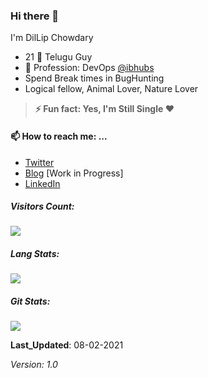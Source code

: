 ### Hi there 👋

I'm DilLip Chowdary 

- 21 👦 Telugu Guy 
- 🔭 Profession: DevOps [@ibhubs](https://ibhubs.co)
- Spend Break times in BugHunting
- Logical fellow, Animal Lover, Nature Lover

> **⚡ Fun fact: Yes,  I'm Still Single ❤️**


#### 📫 How to reach me: ...
- [Twitter](https://twitter.com/DilLip_Rayapati)
- [Blog](https://dev.to/dillip_chowdary) [Work in Progress]
- [LinkedIn](https://www.linkedin.com/in/dillip-chowdary/)


##### Visitors Count: 

![](https://profile-counter.glitch.me/DilLip-Chowdary-Codes/count.svg) 



##### Lang Stats: 
![](https://github-readme-stats.vercel.app/api/top-langs/?username=DilLip-Chowdary-Codes&layout=compact)


##### Git Stats:
![](https://github-readme-stats.vercel.app/api?username=DilLip-Chowdary-Codes&hide_title=true&hide_border=true&show_icons=true&include_all_commits=true&count_private=true&line_height=21&text_color=000&icon_color=000&bg_color=0,ea6161,ffc64d,fffc4d,52fa5a&theme=graywhite)



**Last_Updated**: 08-02-2021

_Version: 1.0_

